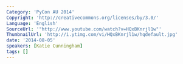 ```yaml
---
Category: 'PyCon AU 2014'
Copyright: 'http://creativecommons.org/licenses/by/3.0/'
Language: 'English'
SourceUrl: '"http://www.youtube.com/watch?v=HQxBKnrjl1w"'
ThumbnailUrl: 'http://i.ytimg.com/vi/HQxBKnrjl1w/hqdefault.jpg'
date: '2014-08-05'
speakers: [Katie Cunningham]
tags: []
---
```


